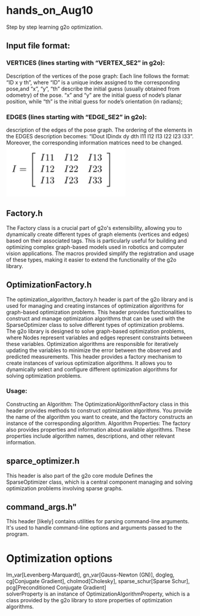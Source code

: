 # hands_on_Aug10
Step by step learning g2o optimization. 
## Input file format:
### VERTICES (lines starting with “VERTEX_SE2” in g2o): 
Description of the vertices of the pose graph: 
Each line follows the format: “ID x y th”, where “ID” is a unique index assigned to the corresponding pose,and “x”, “y”, “th” describe the initial guess (usually obtained from odometry) of the pose. “x” and “y” are the initial guess of node’s planar position, while “th” is the initial guess for node’s orientation (in radians); 
### EDGES (lines starting with “EDGE_SE2” in g2o): 
description of the edges of the pose graph. The ordering of the elements in the EDGES description becomes: “IDout IDindx dy dth I11 I12 I13 I22 I23 I33”. Moreover, the corresponding information matrices need to be changed.  
![Alt text](information_mat.png)
## Factory.h
The Factory class is a crucial part of g2o's extensibility, allowing you to dynamically create different types of graph elements (vertices and edges) based on their associated tags. 
This is particularly useful for building and optimizing complex graph-based models used in robotics and computer vision applications. 
The macros provided simplify the registration and usage of these types, making it easier to extend the functionality of the g2o library.
## OptimizationFactory.h
The optimization_algorithm_factory.h header is part of the g2o library and is used for managing and creating instances of optimization algorithms for graph-based optimization problems. 
This header provides functionalities to construct and manage optimization algorithms that can be used with the SparseOptimizer class to solve different types of optimization problems.
The g2o library is designed to solve graph-based optimization problems, where 
Nodes represent variables and edges represent constraints between these variables. 
Optimization algorithms are responsible for iteratively updating the variables to minimize the error between the observed and predicted measurements.
This header provides a factory mechanism to create instances of various optimization algorithms. 
It allows you to dynamically select and configure different optimization algorithms for solving optimization problems.
### Usage:
Constructing an Algorithm: The OptimizationAlgorithmFactory class in this header provides methods to construct optimization algorithms. You provide the name of the algorithm you want to create, and the factory constructs an instance of the corresponding algorithm.
Algorithm Properties: The factory also provides properties and information about available algorithms. These properties include algorithm names, descriptions, and other relevant information.
## sparce_optimizer.h
This header is also part of the g2o core module 
Defines the SparseOptimizer class, which is a central component  managing and solving optimization problems involving sparse graphs.
## command_args.h" 
This header [likely] contains utilities for parsing command-line arguments. It's used to handle command-line options and arguments passed to the program.
# Optimization options
lm_var[Levenberg-Marquardt], gn_var[Gauss-Newton (GN)], dogleg, cg[Conjugate Gradient], cholmod[Cholesky], sparse_schur[Sparse Schur], pcg[Preconditioned Conjugate Gradient]  
solverProperty is an instance of OptimizationAlgorithmProperty, which is a class provided by the g2o library to store properties of optimization algorithms.



